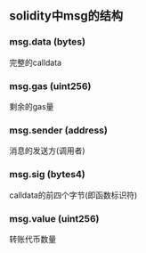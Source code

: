 ## solidity中msg的结构

### msg.data (bytes)
完整的calldata

### msg.gas (uint256)
剩余的gas量

### msg.sender (address)
消息的发送方(调用者)

### msg.sig (bytes4)
calldata的前四个字节(即函数标识符)

### msg.value (uint256)
转账代币数量
